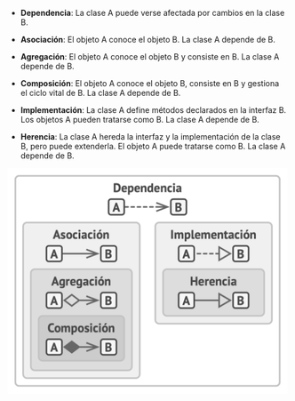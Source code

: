 - **Dependencia**: La clase A puede verse afectada por cambios en la clase B.

- **Asociación**: El objeto A conoce el objeto B. La clase A depende de B.

- **Agregación**: El objeto A conoce el objeto B y consiste en B. La clase A depende de B.

- **Composición**: El objeto A conoce el objeto B, consiste en B y gestiona el ciclo vital de B. La clase A depende de B.

- **Implementación**: La clase A define métodos declarados en la interfaz B. Los objetos A pueden tratarse como B. La clase A depende de B.

- **Herencia**: La clase A hereda la interfaz y la implementación de la clase B, pero puede extenderla. El objeto A puede tratarse como B. La clase A depende de B.

![Diferencias](Diferencias.jpg)
